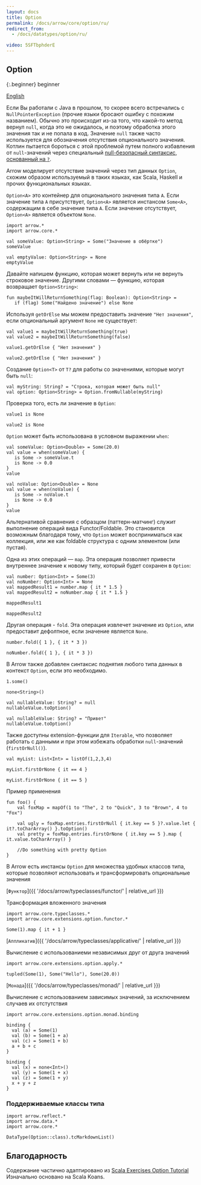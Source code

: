 ```yaml
---
layout: docs
title: Option
permalink: /docs/arrow/core/option/ru/
redirect_from:
  - /docs/datatypes/option/ru/

video: 5SFTbphderE
---
```


## Option

{:.beginner}
beginner

[English](/docs/arrow/core/option)

Если Вы работали с Java в прошлом, то скорее всего встречались с `NullPointerException` (прочие языки бросают ошибку с похожим названием). Обычно это происходит из-за того, что какой-то метод вернул `null`, когда это не ожидалось, и поэтому обработка этого значения так и не попала в код. Значение `null` также часто используется для обозначения отсутствия опционального значения.
Котлин пытается бороться с этой проблемой путем полного избавления от `null`-значений через специальный [null-безопасный синтаксис,  основанный на `?`](https://kotlinlang.org/docs/reference/null-safety.html).

Arrow моделирует отсутствие значений через тип данных `Option`, схожим образом используемый в таких языках, как Scala, Haskell и прочих функциональных языках.

`Option<A>` это контейнер для опционального значения типа `A`. Если значение типа `A` присутствует, `Option<A>` является инстансом `Some<A>`, содержащим в себе значение типа `A`. Если значение отсутствует, `Option<A>` является объектом `None`.

```kotlin:ank
import arrow.*
import arrow.core.*

val someValue: Option<String> = Some("Значение в обёртке")
someValue
```

```kotlin:ank
val emptyValue: Option<String> = None
emptyValue
```

Давайте напишем функцию, которая может вернуть или не вернуть строковое значение. Другими словами — функцию, которая возвращает `Option<String>`:

```kotlin:ank:silent
fun maybeItWillReturnSomething(flag: Boolean): Option<String> =
   if (flag) Some("Найдено значение") else None
```

Используя `getOrElse` мы можем предоставить значение `"Нет значения"`, если опциональный аргумент `None` не существует:

```kotlin:ank:silent
val value1 = maybeItWillReturnSomething(true)
val value2 = maybeItWillReturnSomething(false)
```

```kotlin:ank
value1.getOrElse { "Нет значения" }
```

```kotlin:ank
value2.getOrElse { "Нет значения" }
```

Создание `Option<T>` от `T?` для работы со значениями, которые могут быть `null`:

```kotlin:ank
val myString: String? = "Строка, которая может быть null"
val option: Option<String> = Option.fromNullable(myString)
```

Проверка того, есть ли значение в `Option`:

```kotlin:ank
value1 is None
```

```kotlin:ank
value2 is None
```

`Option` может быть использована в условном выражении `when`:

```kotlin:ank
val someValue: Option<Double> = Some(20.0)
val value = when(someValue) {
   is Some -> someValue.t
   is None -> 0.0
}
value
```

```kotlin:ank
val noValue: Option<Double> = None
val value = when(noValue) {
   is Some -> noValue.t
   is None -> 0.0
}
value
```

Альтернативой сравнения с образцом (паттерн-матчинг) служит выполнение операций вида Functor/Foldable. Это становится возможным благодаря тому, что `Option` может восприниматься как коллекция, или же как foldable структура с одним элементом (или пустая).

Одна из этих операций — `map`. Эта операция позволяет привести внутреннее значение к новому типу, который будет сохранен в `Option`:

```kotlin:ank:silent
val number: Option<Int> = Some(3)
val noNumber: Option<Int> = None
val mappedResult1 = number.map { it * 1.5 }
val mappedResult2 = noNumber.map { it * 1.5 }
```

```kotlin:ank
mappedResult1
```

```kotlin:ank
mappedResult2
```

Другая операция - `fold`. Эта операция извлечет значение из `Option`, или предоставит дефолтное, если значение является `None`.

```kotlin:ank
number.fold({ 1 }, { it * 3 })
```

```kotlin:ank
noNumber.fold({ 1 }, { it * 3 })
```

В Arrow также добавлен синтаксис поднятия любого типа данных в контекст `Option`, если это необходимо. 


```kotlin:ank
1.some()
```

```kotlin:ank
none<String>()
```

```kotlin:ank
val nullableValue: String? = null
nullableValue.toOption()
```

```kotlin:ank
val nullableValue: String? = "Привет"
nullableValue.toOption()
```

Также доступны extension-функции для `Iterable`, что позволяет работать с данными и при этом избежать обработки `null`-значений (`firstOrNull()`).

```kotlin:ank:silent
val myList: List<Int> = listOf(1,2,3,4)
```

```kotlin:ank
myList.firstOrNone { it == 4 }
```

```kotlin:ank
myList.firstOrNone { it == 5 }
```

Пример применения

```
fun foo() {
    val foxMap = mapOf(1 to "The", 2 to "Quick", 3 to "Brown", 4 to "Fox")

    val ugly = foxMap.entries.firstOrNull { it.key == 5 }?.value.let { it?.toCharArray() }.toOption()
    val pretty = foxMap.entries.firstOrNone { it.key == 5 }.map { it.value.toCharArray() }

    //Do something with pretty Option
}
```

В Arrow есть инстансы `Option` для множества удобных классов типа, которые позволяют использовать и трансформировать опциональные значения

[`Функтор`]({{ '/docs/arrow/typeclasses/functor/' | relative_url }})

Трансформация вложенного значения

```kotlin:ank
import arrow.core.typeclasses.*
import arrow.core.extensions.option.functor.*

Some(1).map { it + 1 }
```

[`Аппликатив`]({{ '/docs/arrow/typeclasses/applicative/' | relative_url }})

Вычисление с использованиеми независимых друг от друга значений

```kotlin:ank
import arrow.core.extensions.option.apply.*

tupled(Some(1), Some("Hello"), Some(20.0))
```

[`Монада`]({{ '/docs/arrow/typeclasses/monad/' | relative_url }})

Вычисление с использованием зависимых значений, за исключением случаев их отстутствия

```kotlin:ank
import arrow.core.extensions.option.monad.binding

binding {
  val (a) = Some(1)
  val (b) = Some(1 + a)
  val (c) = Some(1 + b)
  a + b + c
}
```

```kotlin:ank
binding {
  val (x) = none<Int>()
  val (y) = Some(1 + x)
  val (z) = Some(1 + y)
  x + y + z
}
```

### Поддерживаемые классы типа

```kotlin:ank:replace
import arrow.reflect.*
import arrow.data.*
import arrow.core.*

DataType(Option::class).tcMarkdownList()
```

## Благодарность

Содержание частично адаптировано из [Scala Exercises Option Tutorial](https://www.scala-exercises.org/std_lib/options)
Изначально основано на Scala Koans.
